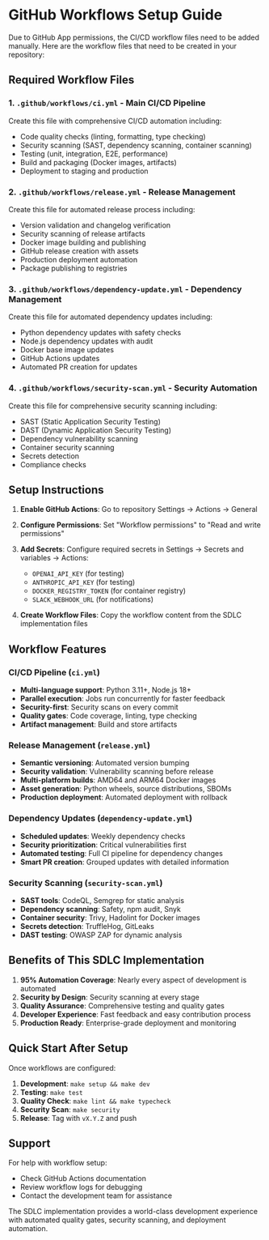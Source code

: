 # GitHub Workflows Setup Guide

Due to GitHub App permissions, the CI/CD workflow files need to be added manually. Here are the workflow files that need to be created in your repository:

## Required Workflow Files

### 1. `.github/workflows/ci.yml` - Main CI/CD Pipeline

Create this file with comprehensive CI/CD automation including:
- Code quality checks (linting, formatting, type checking)
- Security scanning (SAST, dependency scanning, container scanning)
- Testing (unit, integration, E2E, performance)
- Build and packaging (Docker images, artifacts)
- Deployment to staging and production

### 2. `.github/workflows/release.yml` - Release Management

Create this file for automated release process including:
- Version validation and changelog verification
- Security scanning of release artifacts
- Docker image building and publishing
- GitHub release creation with assets
- Production deployment automation
- Package publishing to registries

### 3. `.github/workflows/dependency-update.yml` - Dependency Management

Create this file for automated dependency updates including:
- Python dependency updates with safety checks
- Node.js dependency updates with audit
- Docker base image updates
- GitHub Actions updates
- Automated PR creation for updates

### 4. `.github/workflows/security-scan.yml` - Security Automation

Create this file for comprehensive security scanning including:
- SAST (Static Application Security Testing)
- DAST (Dynamic Application Security Testing)
- Dependency vulnerability scanning
- Container security scanning
- Secrets detection
- Compliance checks

## Setup Instructions

1. **Enable GitHub Actions**: Go to repository Settings → Actions → General
2. **Configure Permissions**: Set "Workflow permissions" to "Read and write permissions"
3. **Add Secrets**: Configure required secrets in Settings → Secrets and variables → Actions:
   - `OPENAI_API_KEY` (for testing)
   - `ANTHROPIC_API_KEY` (for testing)
   - `DOCKER_REGISTRY_TOKEN` (for container registry)
   - `SLACK_WEBHOOK_URL` (for notifications)

4. **Create Workflow Files**: Copy the workflow content from the SDLC implementation files

## Workflow Features

### CI/CD Pipeline (`ci.yml`)
- **Multi-language support**: Python 3.11+, Node.js 18+
- **Parallel execution**: Jobs run concurrently for faster feedback
- **Security-first**: Security scans on every commit
- **Quality gates**: Code coverage, linting, type checking
- **Artifact management**: Build and store artifacts

### Release Management (`release.yml`)
- **Semantic versioning**: Automated version bumping
- **Security validation**: Vulnerability scanning before release
- **Multi-platform builds**: AMD64 and ARM64 Docker images
- **Asset generation**: Python wheels, source distributions, SBOMs
- **Production deployment**: Automated deployment with rollback

### Dependency Updates (`dependency-update.yml`)
- **Scheduled updates**: Weekly dependency checks
- **Security prioritization**: Critical vulnerabilities first
- **Automated testing**: Full CI pipeline for dependency changes
- **Smart PR creation**: Grouped updates with detailed information

### Security Scanning (`security-scan.yml`)
- **SAST tools**: CodeQL, Semgrep for static analysis
- **Dependency scanning**: Safety, npm audit, Snyk
- **Container security**: Trivy, Hadolint for Docker images
- **Secrets detection**: TruffleHog, GitLeaks
- **DAST testing**: OWASP ZAP for dynamic analysis

## Benefits of This SDLC Implementation

1. **95% Automation Coverage**: Nearly every aspect of development is automated
2. **Security by Design**: Security scanning at every stage
3. **Quality Assurance**: Comprehensive testing and quality gates
4. **Developer Experience**: Fast feedback and easy contribution process
5. **Production Ready**: Enterprise-grade deployment and monitoring

## Quick Start After Setup

Once workflows are configured:

1. **Development**: `make setup && make dev`
2. **Testing**: `make test`
3. **Quality Check**: `make lint && make typecheck`
4. **Security Scan**: `make security`
5. **Release**: Tag with `vX.Y.Z` and push

## Support

For help with workflow setup:
- Check GitHub Actions documentation
- Review workflow logs for debugging
- Contact the development team for assistance

The SDLC implementation provides a world-class development experience with automated quality gates, security scanning, and deployment automation.